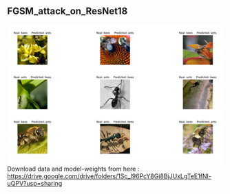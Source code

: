 ## FGSM_attack_on_ResNet18
![alt text](https://github.com/AstitvaSri/FGSM_attack_on_ResNet18/blob/main/ants-vs-bees.png)
Download data and model-weights from here : https://drive.google.com/drive/folders/1Sc_l96PcY8Gi8BjJUxLgTeE1fNl-uQPV?usp=sharing
